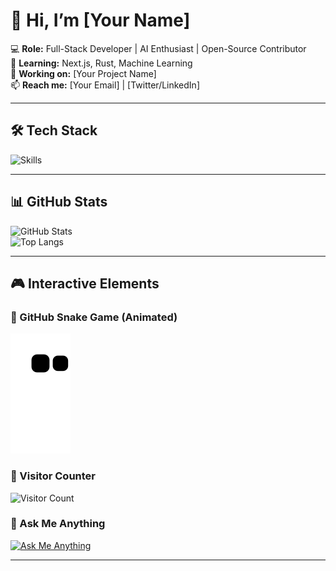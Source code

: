 # 👋 Hi, I’m [Your Name]  

💻 **Role:** Full-Stack Developer | AI Enthusiast | Open-Source Contributor  
🌱 **Learning:** Next.js, Rust, Machine Learning  
🔭 **Working on:** [Your Project Name]  
📫 **Reach me:** [Your Email] | [Twitter/LinkedIn]  

---

## **🛠️ Tech Stack**  
![Skills](https://skillicons.dev/icons?i=js,ts,react,nodejs,python,rust,aws,docker)  

---

## **📊 GitHub Stats**  
![GitHub Stats](https://github-readme-stats.vercel.app/api?username=akbarabay713&show_icons=true&theme=radical)  
![Top Langs](https://github-readme-stats.vercel.app/api/top-langs/?username=akbarabay713&layout=compact&theme=dark)  

---

## **🎮 Interactive Elements**  

### **🐍 GitHub Snake Game (Animated)**  

![Snake Game](https://raw.githubusercontent.com/akbarabay713/akbarabay713/main/output/snake.svg)
### **👀 Visitor Counter**  
![Visitor Count](https://visitor-badge.glitch.me/badge?page_id=akbarabay713.akbarabay713)  

### **💬 Ask Me Anything**  
[![Ask Me Anything](https://img.shields.io/badge/Ask%20Me-Anything-1abc9c)](https://github.com/akbarabay713/akbarabay713/discussions)  

---
